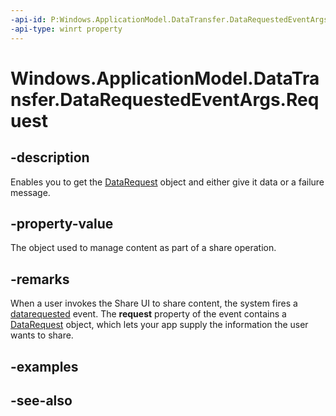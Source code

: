 ```yaml
---
-api-id: P:Windows.ApplicationModel.DataTransfer.DataRequestedEventArgs.Request
-api-type: winrt property
---
```


<!-- Property syntax
public Windows.ApplicationModel.DataTransfer.DataRequest Request { get; }
-->

# Windows.ApplicationModel.DataTransfer.DataRequestedEventArgs.Request

## -description
Enables you to get the [DataRequest](datarequest.md) object and either give it data or a failure message.

## -property-value
The object used to manage content as part of a share operation.

## -remarks
When a user invokes the Share UI to share content, the system fires a [datarequested](datatransfermanager_datarequested.md) event. The **request** property of the event contains a [DataRequest](datarequest.md) object, which lets your app supply the information the user wants to share.

## -examples

## -see-also
